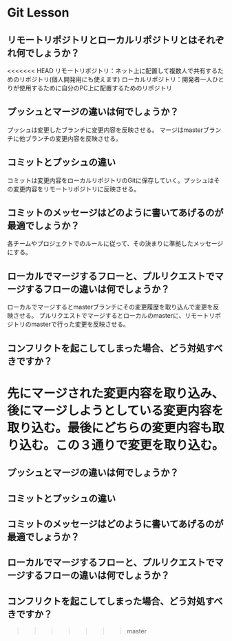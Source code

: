 # Git Lesson

## リモートリポジトリとローカルリポジトリとはそれぞれ何でしょうか？
<<<<<<< HEAD
リモートリポジトリ：ネット上に配置して複数人で共有するためのリポジトリ(個人開発用にも使えます)
ローカルリポジトリ：開発者一人ひとりが使用するために自分のPC上に配置するためのリポジトリ

## プッシュとマージの違いは何でしょうか？
プッシュは変更したブランチに変更内容を反映させる。
マージはmasterブランチに他ブランチの変更内容を反映させる。

## コミットとプッシュの違い
コミットは変更内容をローカルリポジトリのGitに保存していく。プッシュはその変更内容をリモートリポジトリに反映させる。

## コミットのメッセージはどのように書いてあげるのが最適でしょうか？
各チームやプロジェクトでのルールに従って、その決まりに準拠したメッセージにする。


## ローカルでマージするフローと、プルリクエストでマージするフローの違いは何でしょうか？
ローカルでマージするとmasterブランチにその変更履歴を取り込んで変更を反映させる。
プルリクエストでマージするとローカルのmasterに、リモートリポジトリのmasterで行った変更を反映させる。

## コンフリクトを起こしてしまった場合、どう対処すべきですか？
先にマージされた変更内容を取り込み、後にマージしようとしている変更内容を取り込む。最後にどちらの変更内容も取り込む。この３通りで変更を取り込む。
=======



## プッシュとマージの違いは何でしょうか？



## コミットとプッシュの違い



## コミットのメッセージはどのように書いてあげるのが最適でしょうか？



## ローカルでマージするフローと、プルリクエストでマージするフローの違いは何でしょうか？



## コンフリクトを起こしてしまった場合、どう対処すべきですか？
>>>>>>> master
